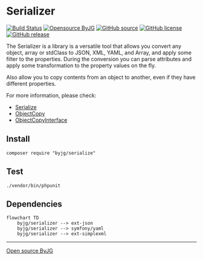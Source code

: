 # Serializer

[![Build Status](https://github.com/byjg/serializer/actions/workflows/phpunit.yml/badge.svg?branch=master)](https://github.com/byjg/serializer/actions/workflows/phpunit.yml)
[![Opensource ByJG](https://img.shields.io/badge/opensource-byjg-success.svg)](http://opensource.byjg.com)
[![GitHub source](https://img.shields.io/badge/Github-source-informational?logo=github)](https://github.com/byjg/serializer/)
[![GitHub license](https://img.shields.io/github/license/byjg/serializer.svg)](https://opensource.byjg.com/opensource/licensing.html)
[![GitHub release](https://img.shields.io/github/release/byjg/serializer.svg)](https://github.com/byjg/serializer/releases/)

The Serializer is a library is a versatile tool that allows you convert any object, array or stdClass 
to JSON, XML, YAML, and Array, and apply some filter to the properties. During the conversion you can
parse attributes and apply some transformation to the property values on the fly.

Also allow you to copy contents from an object to another, even if they have different properties.

For more information, please check:

- [Serialize](serialize)
- [ObjectCopy](objectcopy)
- [ObjectCopyInterface](objectcopyinterface)


## Install

```
composer require "byjg/serialize"
```

## Test

```
./vendor/bin/phpunit
```

## Dependencies

```mermaid
flowchart TD
    byjg/serializer --> ext-json
    byjg/serializer --> symfony/yaml
    byjg/serializer --> ext-simplexml
```

----
[Open source ByJG](http://opensource.byjg.com)
